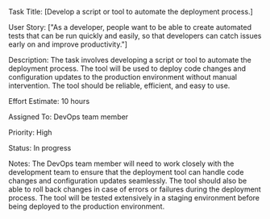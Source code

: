 Task Title: [Develop a script or tool to automate the deployment process.]

User Story: ["As a developer, people want to be able to create automated tests that can be run quickly and easily, so that developers can catch issues early on and improve productivity."]

Description: The task involves developing a script or tool to automate the deployment process. The tool will be used to deploy code changes and configuration updates to the production environment without manual intervention. The tool should be reliable, efficient, and easy to use.

Effort Estimate: 10 hours

Assigned To: DevOps team member

Priority: High

Status: In progress

Notes: The DevOps team member will need to work closely with the development team to ensure that the deployment tool can handle code changes and configuration updates seamlessly. The tool should also be able to roll back changes in case of errors or failures during the deployment process. The tool will be tested extensively in a staging environment before being deployed to the production environment.
